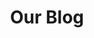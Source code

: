 ---
title: Our Blog
description: Insights into website design, modern web development, security, and search engine optimization.
---
